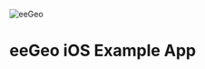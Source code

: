 ![eeGeo](http://cdn2.eegeo.com/wp-content/uploads/2015/06/wide_eegeo_logo_hero.jpg)

# eeGeo iOS Example App